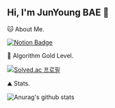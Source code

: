 ## Hi, I'm JunYoung BAE 👋

🐱 About Me.

[![Notion Badge](https://img.shields.io/badge/Notion-000000?style=flat-square&logo=Notion&logoColor=white&link=https://joyous-pansy-314.notion.site/1612a809df194bb892e7dc0f4947c300)](https://feather-secure-584.notion.site/7472bf398fd249c2b7f50544000ae4fd)


🏅 Algorithm Gold Level. 

[![Solved.ac
프로필](http://mazassumnida.wtf/api/v2/generate_badge?boj=bjy556)](https://solved.ac/bjy556)

⛰ Stats.

![Anurag's github stats](https://github-readme-stats.vercel.app/api?username=junyoungBae1&show_icons=true&theme=tokyonight)




